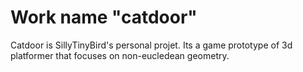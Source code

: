 # Work name "catdoor"

Catdoor is SillyTinyBird's personal projet. Its a game prototype of 3d platformer that focuses on non-eucledean geometry.
